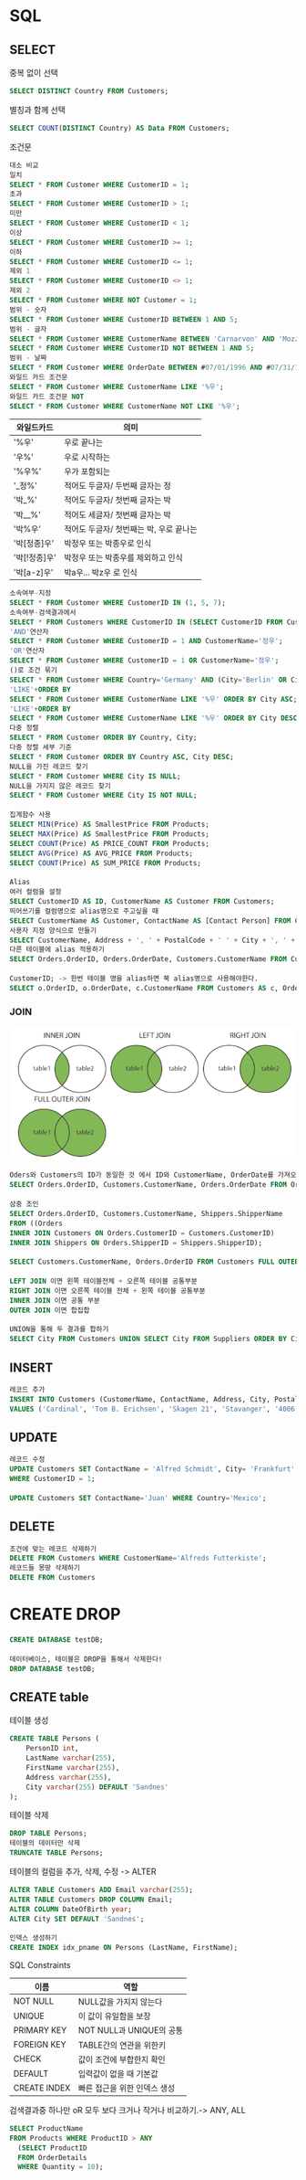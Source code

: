 # SQL
## SELECT
중복 없이 선택
```SQL
SELECT DISTINCT Country FROM Customers;
```
별칭과 함께 선택
```SQL
SELECT COUNT(DISTINCT Country) AS Data FROM Customers;
```
조건문
```SQL
대소 비교
일치
SELECT * FROM Customer WHERE CustomerID = 1;
초과
SELECT * FROM Customer WHERE CustomerID > 1;
미만
SELECT * FROM Customer WHERE CustomerID < 1;
이상
SELECT * FROM Customer WHERE CustomerID >= 1;
이하
SELECT * FROM Customer WHERE CustomerID <= 1;
제외 1
SELECT * FROM Customer WHERE CustomerID <> 1;
제외 2
SELECT * FROM Customer WHERE NOT Customer = 1;
범위 - 숫자
SELECT * FROM Customer WHERE CustomerID BETWEEN 1 AND 5;
범위 - 글자
SELECT * FROM Customer WHERE CustomerName BETWEEN 'Carnarvon' AND 'Mozzarella';
SELECT * FROM Customer WHERE CustomerID NOT BETWEEN 1 AND 5;
범위 - 날짜
SELECT * FROM Customer WHERE OrderDate BETWEEN #07/01/1996 AND #07/31/1996;
와일드 카드 조건문
SELECT * FROM Customer WHERE CustomerName LIKE '%우';
와일드 카드 조건문 NOT
SELECT * FROM Customer WHERE CustomerName NOT LIKE '%우';
```

|와일드카드|의미|
|---|---|
|'%우'| 우로 끝나는|
|'우%' | 우로 시작하는|
|'%우%'| 우가 포함되는|
|'_정%'| 적어도 두글자/ 두번째 글자는 정|
|'박_%' |적어도 두글자/ 첫번째 글자는 박|
|'박__%'| 적어도 세글자/ 첫번째 글자는 박|
|'박%우'| 적어도 두글자/ 첫번째는 박, 우로 끝나는|
|'박[정종]우'|박정우 또는 박종우로 인식|
|'박[!정종]우'|박정우 또는 박종우를 제외하고 인식|
|'박[a-z]우'|박a우... 박z우 로 인식|

```SQL
소속여부-지정
SELECT * FROM Customer WHERE CustomerID IN (1, 5, 7);
소속여부-검색결과에서
SELECT * FROM Customers WHERE CustomerID IN (SELECT CustomerID FROM Customers WHERE CustomerID > 10);
'AND'연산자
SELECT * FROM Customer WHERE CustomerID = 1 AND CustomerName='정우';
'OR'연산자
SELECT * FROM Customer WHERE CustomerID = 1 OR CustomerName='정우';
()로 조건 묶기
SELECT * FROM Customer WHERE Country='Germany' AND (City='Berlin' OR City='Manchester')
'LIKE'+ORDER BY
SELECT * FROM Customer WHERE CustomerName LIKE '%우' ORDER BY City ASC;
'LIKE'+ORDER BY
SELECT * FROM Customer WHERE CustomerName LIKE '%우' ORDER BY City DESC;
다중 정렬
SELECT * FROM Customer ORDER BY Country, City;
다중 정렬 세부 기준
SELECT * FROM Customer ORDER BY Country ASC, City DESC;
NULL을 가진 레코드 찾기
SELECT * FROM Customer WHERE City IS NULL;
NULL을 가지지 않은 레코드 찾기
SELECT * FROM Customer WHERE City IS NOT NULL;

집계함수 사용
SELECT MIN(Price) AS SmallestPrice FROM Products;
SELECT MAX(Price) AS SmallestPrice FROM Products;
SELECT COUNT(Price) AS PRICE_COUNT FROM Products;
SELECT AVG(Price) AS AVG_PRICE FROM Products;
SELECT COUNT(Price) AS SUM_PRICE FROM Products;

Alias
여러 컬럼을 설정
SELECT CustomerID AS ID, CustomerName AS Customer FROM Customers;
띄어쓰기를 컬럼명으로 alias명으로 주고싶을 때
SELECT CustomerName AS Customer, ContactName AS [Contact Person] FROM Customers;
사용자 지정 양식으로 만들기
SELECT CustomerName, Address + ', ' + PostalCode + ' ' + City + ', ' + Country AS Address FROM Customers;
다른 테이블에 alias 적용하기
SELECT Orders.OrderID, Orders.OrderDate, Customers.CustomerName FROM Customers, Orders WHERE Customers.CustomerName='Around the Horn' AND Customers.CustomerID=Orders.

CustomerID; -> 한번 테이블 명을 alias하면 쭉 alias명으로 사용해야한다.
SELECT o.OrderID, o.OrderDate, c.CustomerName FROM Customers AS c, Orders AS o WHERE c.CustomerName='Around the Horn' AND c.CustomerID=o.CustomerID;
```
### JOIN

![Test](../assets/img/1006/example.png)

```SQL
Oders와 Customers의 ID가 동일한 것 에서 ID와 CustomerName, OrderDate를 가져오기
SELECT Orders.OrderID, Customers.CustomerName, Orders.OrderDate FROM Orders INNER JOIN Customers ON Orders.CustomerID=Customers.CustomerID;

삼중 조인
SELECT Orders.OrderID, Customers.CustomerName, Shippers.ShipperName
FROM ((Orders
INNER JOIN Customers ON Orders.CustomerID = Customers.CustomerID)
INNER JOIN Shippers ON Orders.ShipperID = Shippers.ShipperID);

SELECT Customers.CustomerName, Orders.OrderID FROM Customers FULL OUTER JOIN Orders ON Customers.CustomerID=Orders.CustomerID ORDER BY Customers.CustomerName;

LEFT JOIN 이면 왼쪽 테이블전체 + 오른쪽 테이블 공통부분
RIGHT JOIN 이면 오른쪽 테이블 전체 + 왼쪽 테이블 공통부분
INNER JOIN 이면 공통 부분
OUTER JOIN 이면 합집합

UNION을 통해 두 결과를 합하기
SELECT City FROM Customers UNION SELECT City FROM Suppliers ORDER BY City;
```

## INSERT
```SQL
레코드 추가
INSERT INTO Customers (CustomerName, ContactName, Address, City, PostalCode, Country)
VALUES ('Cardinal', 'Tom B. Erichsen', 'Skagen 21', 'Stavanger', '4006', 'Norway');
```

## UPDATE
```SQL
레코드 수정
UPDATE Customers SET ContactName = 'Alfred Schmidt', City= 'Frankfurt'
WHERE CustomerID = 1;

UPDATE Customers SET ContactName='Juan' WHERE Country='Mexico';
```

## DELETE
```SQL
조건에 맞는 레코드 삭제하기
DELETE FROM Customers WHERE CustomerName='Alfreds Futterkiste';
레코드들 몽땅 삭제하기
DELETE FROM Customers
```

# CREATE DROP 
```SQL
CREATE DATABASE testDB;

데이터베이스, 테이블은 DROP을 통해서 삭제한다!
DROP DATABASE testDB;
```

## CREATE table
테이블 생성
```SQL
CREATE TABLE Persons (
    PersonID int,
    LastName varchar(255),
    FirstName varchar(255),
    Address varchar(255),
    City varchar(255) DEFAULT 'Sandnes'
);
```
테이블 삭제
```SQL
DROP TABLE Persons;
테이블의 데이터만 삭제
TRUNCATE TABLE Persons;
```
테이블의 컬럼을 추가, 삭제, 수정 -> ALTER
```SQL
ALTER TABLE Customers ADD Email varchar(255);
ALTER TABLE Customers DROP COLUMN Email;
ALTER COLUMN DateOfBirth year;
ALTER City SET DEFAULT 'Sandnes';

인덱스 생성하기
CREATE INDEX idx_pname ON Persons (LastName, FirstName);
```
SQL Constraints

|이름|역할|
|---|---|
|NOT NULL|NULL값을 가지지 않는다|
|UNIQUE|이 값이 유일함을 보장|
|PRIMARY KEY|NOT NULL과 UNIQUE의 공통|
|FOREIGN KEY|TABLE간의 연관을 위한키|
|CHECK|값이 조건에 부합한지 확인|
|DEFAULT|입력값이 없을 때 기본값|
|CREATE INDEX|빠른 접근을 위한 인덱스 생성|

검색결과중 하나만 oR 모두 보다 크거나 작거나 비교하기.-> ANY, ALL
```SQL
SELECT ProductName
FROM Products WHERE ProductID > ANY
  (SELECT ProductID
  FROM OrderDetails
  WHERE Quantity = 10);
```